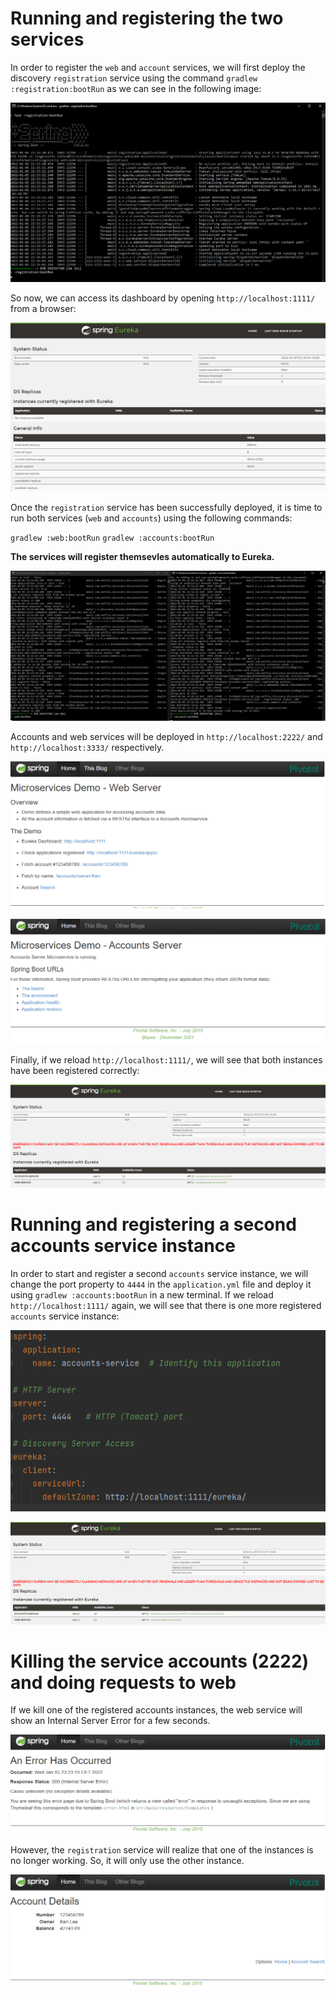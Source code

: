 # Running and registering the two services

In order to register the `web` and `account` services, we will first deploy the discovery `registration` service
using the command `gradlew :registration:bootRun` as we can see in the following image:

![Alt text](https://github.com/SergioBenitez755787/lab6-microservices/blob/test/Solution/running_registration.PNG)

So now, we can access its dashboard by opening `http://localhost:1111/` from a browser:

![Alt text](https://github.com/SergioBenitez755787/lab6-microservices/blob/test/Solution/dashboard_with_no_services.PNG)

Once the `registration` service has been successfully deployed, it is time to run both services (`web` and `accounts`)
using the following commands:

`gradlew :web:bootRun`
`gradlew :accounts:bootRun`

**The services will register themsevles automatically to Eureka.**

![Alt text](https://github.com/SergioBenitez755787/lab6-microservices/blob/test/Solution/running_both_services.PNG)

Accounts and web services will be deployed in `http://localhost:2222/` and `http://localhost:3333/` respectively.

![Alt text](https://github.com/SergioBenitez755787/lab6-microservices/blob/test/Solution/web_dashboard.PNG)

![Alt text](https://github.com/SergioBenitez755787/lab6-microservices/blob/test/Solution/accounts_dashboard.PNG)

Finally, if we reload `http://localhost:1111/`, we will see that both instances have been registered correctly:

![Alt text](https://github.com/SergioBenitez755787/lab6-microservices/blob/test/Solution/dashboard_registered_services.PNG)

# Running and registering a second accounts service instance

In order to start and register a second `accounts` service instance, we will change the port property to `4444` in
the `application.yml` file and deploy it using `gradlew :accounts:bootRun` in a new terminal. If we reload `http://localhost:1111/`
again, we will see that there is one more registered `accounts` service instance:

![Alt text](https://github.com/SergioBenitez755787/lab6-microservices/blob/test/Solution/application_yml.PNG)

![Alt text](https://github.com/SergioBenitez755787/lab6-microservices/blob/test/Solution/second_accounts_registered.PNG)

# Killing the service accounts (2222) and doing requests to web

If we kill one of the registered accounts instances, the web service will show an Internal Server Error for a few seconds.

![Alt text](error_after_killed.PNG)

However, the `registration` service will realize that one of the instances is no longer working. So, it will only use the other instance.

![Alt text](https://github.com/SergioBenitez755787/lab6-microservices/blob/test/Solution/account_details.PNG)

